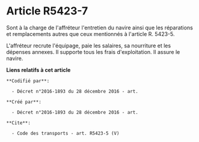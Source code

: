# Article R5423-7

Sont à la charge de l'affréteur l'entretien du navire ainsi que les réparations et remplacements autres que ceux mentionnés à
l'article R. 5423-5. 

L'affréteur recrute l'équipage, paie les salaires, sa nourriture et les dépenses annexes. Il supporte tous les frais
d'exploitation. Il assure le navire.

**Liens relatifs à cet article**

	**Codifié par**:

	  - Décret n°2016-1893 du 28 décembre 2016 - art.

	**Créé par**:

	  - Décret n°2016-1893 du 28 décembre 2016 - art.

	**Cite**:

	  - Code des transports - art. R5423-5 (V)
